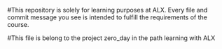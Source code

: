 #This repository is solely for learning purposes at ALX. Every file and commit message you see is intended to fulfill the requirements of the course.


#This file is belong to the project zero_day in the path learning with ALX
